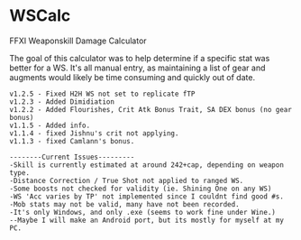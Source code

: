 # WSCalc
FFXI Weaponskill Damage Calculator

The goal of this calculator was to help determine if a specific stat was better for a WS. It's all manual entry, as maintaining a list of gear and augments would likely be time consuming and quickly out of date.

    v1.2.5 - Fixed H2H WS not set to replicate fTP
    v1.2.3 - Added Dimidiation
    v1.2.2 - Added Flourishes, Crit Atk Bonus Trait, SA DEX bonus (no gear bonus)
    v1.1.5 - Added info.
    v1.1.4 - fixed Jishnu's crit not applying.
    v1.1.3 - fixed Camlann's bonus.

    --------Current Issues---------
    -Skill is currently estimated at around 242+cap, depending on weapon type.
    -Distance Correction / True Shot not applied to ranged WS.
    -Some boosts not checked for validity (ie. Shining One on any WS)
    -WS 'Acc varies by TP' not implemented since I couldnt find good #s.
    -Mob stats may not be valid, many have not been recorded.
    -It's only Windows, and only .exe (seems to work fine under Wine.)
    --Maybe I will make an Android port, but its mostly for myself at my PC.
